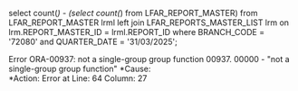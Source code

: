 select count(*) - (select count(*) from LFAR_REPORT_MASTER) from LFAR_REPORT_MASTER lrml left join 
LFAR_REPORTS_MASTER_LIST lrm on lrm.REPORT_MASTER_ID = lrml.REPORT_ID
where BRANCH_CODE = '72080'
and QUARTER_DATE = '31/03/2025';

Error
ORA-00937: not a single-group group function
00937. 00000 -  "not a single-group group function"
*Cause:    
*Action:
Error at Line: 64 Column: 27
